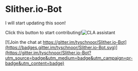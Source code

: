 # Slither.io-Bot

I will start updating this soon!

Click this button to start contributing!![![CLA assistant](https://cla-assistant.io/readme/badge/tyschnoor/Slither.io-Bot)](https://cla-assistant.io/tyschnoor/Slither.io-Bot)

[![Join the chat at https://gitter.im/tyschnoor/Slither.io-Bot](https://badges.gitter.im/tyschnoor/Slither.io-Bot.svg)](https://gitter.im/tyschnoor/Slither.io-Bot?utm_source=badge&utm_medium=badge&utm_campaign=pr-badge&utm_content=badge)
